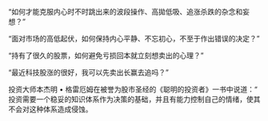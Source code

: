 “如何才能克服内心时不时跳出来的波段操作、高拋低吸、追涨杀跌的杂念和妄想？”

“面对市场的高低起伏，如何保持内心平静、不忘初心，不至于作出错误的决定？”

“持有了很久的股票，如何避免亏损回本就立刻想卖出的心理？”

“最近科技股涨的很好，我可以先卖出长赢去追吗？”


投资大师本杰明 • 格雷厄姆在被誉为股市圣经的《聪明的投资者》一书中说道：“ 投资需要一个稳妥的知识体系作为决策的基础，并且有能力控制自己的情绪，使其不会对这种体系造成侵蚀。